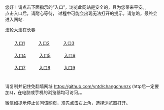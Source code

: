 您好！请点击下面指示的“入口”，浏览此网站是安全的，且为您带来平安。。 <br/>
点击入口后，请耐心等待， 过程中可能会出现无法打开的提示，请忽略，最终会进入网站. </br>

法轮大法在长春<br/>
<div style="padding:10px"><a style="margin:20px" target="_blank" href="https://d1w984h4bpwzen.cloudfront.net/2Qpsp?kuzkqztk" id="ccLink1" rel="nofollow">入口1</a> <a target="_blank" style="margin:20px" href="https://d3bwxs5ecwtj4v.cloudfront.net/2Qpsp?bhvhyyio" id="ccLink2" rel="nofollow">入口2</a> <a style="margin:20px" target="_blank" href="https://dyjk2r3xwbttg.cloudfront.net/2Qpsp?tvbdpk" id="ccLink3" rel="nofollow">入口3</a></div>

<div style="padding:10px" ><a style="margin:20px" target="_blank" href="https://d1w984h4bpwzen.cloudfront.net/2Qpsp?kuzkqztk" id="ccLink4" rel="nofollow">入口4</a> <a style="margin:20px" href="https://d3bwxs5ecwtj4v.cloudfront.net/2Qpsp?bhvhyyio" target="_blank" id="ccLink5" rel="nofollow">入口5</a> <a style="margin:20px" href="https://dyjk2r3xwbttg.cloudfront.net/2Qpsp?tvbdpk" target="_blank" id="ccLink6" rel="nofollow">入口6</a></div>

<div style="padding:10px"><a style="margin:20px" target="_blank" href="https://d1w984h4bpwzen.cloudfront.net/2Qpsp?kuzkqztk" id="ccLink7" rel="nofollow">入口7</a> <a style="margin:20px" href="https://d3bwxs5ecwtj4v.cloudfront.net/2Qpsp?bhvhyyio" target="_blank" id="ccLink8" rel="nofollow">入口8</a> <a style="margin:20px" target="_blank" href="https://dyjk2r3xwbttg.cloudfront.net/2Qpsp?tvbdpk" id="ccLink9" rel="nofollow">入口9</a></div>

<br/>



请复制并记住免翻墙网址 https://github.com/yntd/changchunzx (http后一定要加s)，在电脑或手机的浏览器均可访问。。<br/>

微信如提示停止访问该网页，须先点击右上角，选择浏览器打开。
